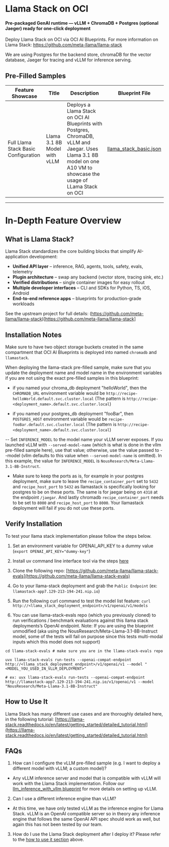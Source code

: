 # Llama Stack on OCI

#### Pre-packaged GenAI runtime — vLLM + ChromaDB + Postgres (optional Jaeger) ready for one-click deployment

Deploy Llama Stack on OCI via OCI AI Blueprints. For more information on Llama Stack: https://github.com/meta-llama/llama-stack

We are using Postgres for the backend store, chromaDB for the vector database, Jaeger for tracing and vLLM for inference serving.

## Pre-Filled Samples

| Feature Showcase                     | Title                        | Description                                                                                                                                                            | Blueprint File                                   |
| ------------------------------------ | ---------------------------- | ---------------------------------------------------------------------------------------------------------------------------------------------------------------------- | ------------------------------------------------ |
| Full Llama Stack Basic Configuration | Llama 3.1 8B Model with vLLM | Deploys a Llama Stack on OCI AI Blueprints with Postgres, ChromaDB, vLLM and Jaegar. Uses Llama 3.1 8B model on one A10 VM to showcase the usage of LLama Stack on OCI | [llama_stack_basic.json](llama_stack_basic.json) |

---

# In-Depth Feature Overview

## What is Llama Stack?

Llama Stack standardizes the core building blocks that simplify AI-application development:

- **Unified API layer** – inference, RAG, agents, tools, safety, evals, telemetry
- **Plugin architecture** – swap any backend (vector store, tracing sink, etc.)
- **Verified distributions** – single container images for easy rollout
- **Multiple developer interfaces** – CLI and SDKs for Python, TS, iOS, Android
- **End-to-end reference apps** – blueprints for production-grade workloads

See the upstream project for full details: (https://github.com/meta-llama/llama-stack)[https://github.com/meta-llama/llama-stack]

## Installation Notes

Make sure to have two object storage buckets created in the same compartment that OCI AI Blueprints is deployed into named `chromadb` and `llamastack`.

When deploying the llama-stack pre-filled sample, make sure that you update the deployment name and model name in the environment variables if you are not using the exact pre-filled samples in this blueprint:

- if you named your chroma_db deployment "helloWorld", then the `CHROMADB_URL` environment variable would be `http://recipe-helloWorld.default.svc.cluster.local` (The pattern is `http://recipe-<deployment_name>.default.svc.cluster.local`)

- if you named your postgres_db deployment "fooBar", then `POSTGRES_HOST` environment variable would be `recipe-fooBar.default.svc.cluster.local` (The pattern is `http://recipe-<deployment_name>.default.svc.cluster.local`)

-- Set `INFERENCE_MODEL` to the model name your vLLM server exposes. If you launched vLLM with `--served-model-name` (which is what is done in the vllm pre-filled sample here), use that value; otherwise, use the value passed to --model (vllm defaults to this value when `--served-model-name` is omitted). In this example, the value for `INFERENCE_MODEL` is `NousResearch/Meta-Llama-3.1-8B-Instruct`.

- Make sure to keep the ports as is, for example in your postgres deployment, make sure to leave the `recipe_container_port` set to `5432` and `recipe_host_port` to `5432` as llamastack is specifically looking for postgres to be on these ports. The same is for jaegar being on `4318` at the endpoint `/jaegar`. And lastly chromadb `recipe_container_port` needs to be set to `8000` and `recipe_host_port` to `8000`. Your llamastack deployment will fail if you do not use these ports.

## Verify Installation

To test your llama stack implementation please follow the steps below.

1. Set an environment variable for OPENAI_API_KEY to a dummy value (`export OPENAI_API_KEY="dummy-key"`)

2. Install uv command line interface tool via the steps [here](https://docs.astral.sh/uv/getting-started/installation/)

3. Clone the following repo: [https://github.com/meta-llama/llama-stack-evals](https://github.com/meta-llama/llama-stack-evals)

4. Go to your llama-stack deployment and grab the `Public Endpoint` (ex: `llamastack-app7.129-213-194-241.nip.io`)

5. Run the following curl command to test the model list feature: `curl http://<llama_stack_deployment_endpoint>/v1/openai/v1/models`

6. You can use llama-stack-evals repo (which you previously cloned) to run verifications / benchmark evaluations against this llama stack deployments’s OpenAI endpoint. Note: If you are using the blueprint unmodified (aka using the NousResearch/Meta-Llama-3.1-8B-Instruct model, some of the tests will fail on purpose since this tests multi-modal inputs which this model does not support)

```
cd llama-stack-evals # make sure you are in the llama-stack-evals repo

uvx llama-stack-evals run-tests --openai-compat-endpoint http://<llama_stack_deployment_endpoint>/v1/openai/v1 --model "<MODEL_YOU_USED_IN_VLLM_DEPLOYMENT>"

# ex: uvx llama-stack-evals run-tests --openai-compat-endpoint http://llamastack-app7.129-213-194-241.nip.io/v1/openai/v1 --model "NousResearch/Meta-Llama-3.1-8B-Instruct"
```

## How to Use It

Llama Stack has many different use cases and are thoroughly detailed here, in the following tutorial: [https://llama-stack.readthedocs.io/en/latest/getting_started/detailed_tutorial.html](https://llama-stack.readthedocs.io/en/latest/getting_started/detailed_tutorial.html)

## FAQs

1. How can I configure the vLLM pre-filled sample (e.g. I want to deploy a different model with vLLM; a custom model)?

- Any vLLM inference server and model that is compatible with vLLM will work with the Llama Stack implementation. Follow our [llm_inference_with_vllm blueprint](../../model_serving/llm_inference_with_vllm/README.md) for more details on setting up vLLM.

2. Can I use a different inference engine than vLLM?

- At this time, we have only tested vLLM as the inference engine for Llama Stack. vLLM is an OpenAI compatible server so in theory any inference engine that follows the same OpenAI API spec should work as well, but again this has not been tested by our team.

3. How do I use the Llama Stack deployment after I deploy it?
   Please refer to the [how to use it section](#how-to-use-it) above.
